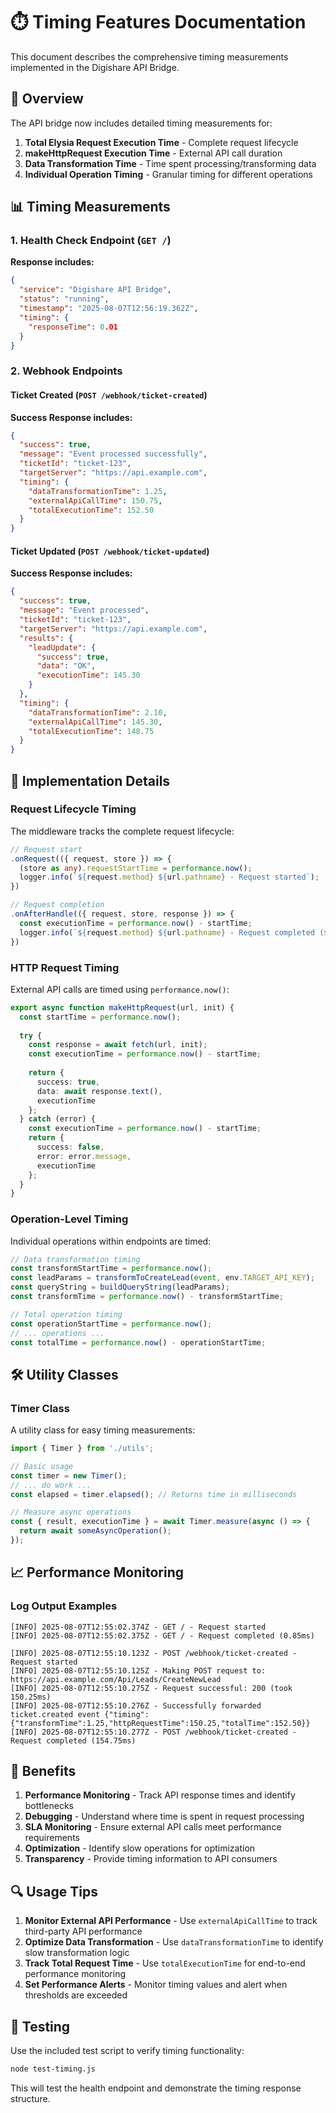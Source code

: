 # ⏱️ Timing Features Documentation

This document describes the comprehensive timing measurements implemented in the Digishare API Bridge.

## 🎯 Overview

The API bridge now includes detailed timing measurements for:

1. **Total Elysia Request Execution Time** - Complete request lifecycle
2. **makeHttpRequest Execution Time** - External API call duration  
3. **Data Transformation Time** - Time spent processing/transforming data
4. **Individual Operation Timing** - Granular timing for different operations

## 📊 Timing Measurements

### 1. Health Check Endpoint (`GET /`)

**Response includes:**
```json
{
  "service": "Digishare API Bridge",
  "status": "running", 
  "timestamp": "2025-08-07T12:56:19.362Z",
  "timing": {
    "responseTime": 0.01
  }
}
```

### 2. Webhook Endpoints

#### Ticket Created (`POST /webhook/ticket-created`)

**Success Response includes:**
```json
{
  "success": true,
  "message": "Event processed successfully",
  "ticketId": "ticket-123",
  "targetServer": "https://api.example.com",
  "timing": {
    "dataTransformationTime": 1.25,
    "externalApiCallTime": 150.75,
    "totalExecutionTime": 152.50
  }
}
```

#### Ticket Updated (`POST /webhook/ticket-updated`)

**Success Response includes:**
```json
{
  "success": true,
  "message": "Event processed",
  "ticketId": "ticket-123",
  "targetServer": "https://api.example.com",
  "results": {
    "leadUpdate": {
      "success": true,
      "data": "OK",
      "executionTime": 145.30
    }
  },
  "timing": {
    "dataTransformationTime": 2.10,
    "externalApiCallTime": 145.30,
    "totalExecutionTime": 148.75
  }
}
```

## 🔧 Implementation Details

### Request Lifecycle Timing

The middleware tracks the complete request lifecycle:

```typescript
// Request start
.onRequest(({ request, store }) => {
  (store as any).requestStartTime = performance.now();
  logger.info(`${request.method} ${url.pathname} - Request started`);
})

// Request completion
.onAfterHandle(({ request, store, response }) => {
  const executionTime = performance.now() - startTime;
  logger.info(`${request.method} ${url.pathname} - Request completed (${executionTime.toFixed(2)}ms)`);
})
```

### HTTP Request Timing

External API calls are timed using `performance.now()`:

```typescript
export async function makeHttpRequest(url, init) {
  const startTime = performance.now();
  
  try {
    const response = await fetch(url, init);
    const executionTime = performance.now() - startTime;
    
    return {
      success: true,
      data: await response.text(),
      executionTime
    };
  } catch (error) {
    const executionTime = performance.now() - startTime;
    return {
      success: false,
      error: error.message,
      executionTime
    };
  }
}
```

### Operation-Level Timing

Individual operations within endpoints are timed:

```typescript
// Data transformation timing
const transformStartTime = performance.now();
const leadParams = transformToCreateLead(event, env.TARGET_API_KEY);
const queryString = buildQueryString(leadParams);
const transformTime = performance.now() - transformStartTime;

// Total operation timing
const operationStartTime = performance.now();
// ... operations ...
const totalTime = performance.now() - operationStartTime;
```

## 🛠️ Utility Classes

### Timer Class

A utility class for easy timing measurements:

```typescript
import { Timer } from './utils';

// Basic usage
const timer = new Timer();
// ... do work ...
const elapsed = timer.elapsed(); // Returns time in milliseconds

// Measure async operations
const { result, executionTime } = await Timer.measure(async () => {
  return await someAsyncOperation();
});
```

## 📈 Performance Monitoring

### Log Output Examples

```
[INFO] 2025-08-07T12:55:02.374Z - GET / - Request started
[INFO] 2025-08-07T12:55:02.375Z - GET / - Request completed (0.85ms)

[INFO] 2025-08-07T12:55:10.123Z - POST /webhook/ticket-created - Request started
[INFO] 2025-08-07T12:55:10.125Z - Making POST request to: https://api.example.com/Api/Leads/CreateNewLead
[INFO] 2025-08-07T12:55:10.275Z - Request successful: 200 (took 150.25ms)
[INFO] 2025-08-07T12:55:10.276Z - Successfully forwarded ticket.created event {"timing":{"transformTime":1.25,"httpRequestTime":150.25,"totalTime":152.50}}
[INFO] 2025-08-07T12:55:10.277Z - POST /webhook/ticket-created - Request completed (154.75ms)
```

## 🎯 Benefits

1. **Performance Monitoring** - Track API response times and identify bottlenecks
2. **Debugging** - Understand where time is spent in request processing
3. **SLA Monitoring** - Ensure external API calls meet performance requirements
4. **Optimization** - Identify slow operations for optimization
5. **Transparency** - Provide timing information to API consumers

## 🔍 Usage Tips

1. **Monitor External API Performance** - Use `externalApiCallTime` to track third-party API performance
2. **Optimize Data Transformation** - Use `dataTransformationTime` to identify slow transformation logic
3. **Track Total Request Time** - Use `totalExecutionTime` for end-to-end performance monitoring
4. **Set Performance Alerts** - Monitor timing values and alert when thresholds are exceeded

## 🧪 Testing

Use the included test script to verify timing functionality:

```bash
node test-timing.js
```

This will test the health endpoint and demonstrate the timing response structure.